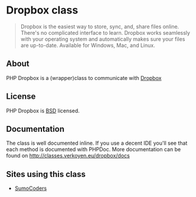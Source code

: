 # Dropbox class

> Dropbox is the easiest way to store, sync, and, share files online. There's no complicated interface to learn. Dropbox works seamlessly with your operating system and automatically makes sure your files are up-to-date. Available for Windows, Mac, and Linux.

## About

PHP Dropbox is a (wrapper)class to communicate with [Dropbox](http://dropbox.com)

## License

PHP Dropbox is [BSD](http://classes.verkoyen.eu/overview/bsd) licensed.

## Documentation

The class is well documented inline. If you use a decent IDE you'll see that each method is documented with PHPDoc.
More documentation can be found on http://classes.verkoyen.eu/dropbox/docs

## Sites using this class

* [SumoCoders](http://www.sumocoders.be)